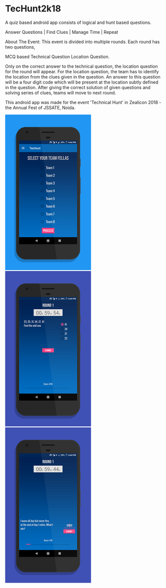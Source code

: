 # TecHunt2k18
A quiz based android app consists of logical and hunt based questions.

Answer Questions | Find Clues | Manage Time | Repeat

About The Event: This event is divided into multiple rounds. Each round has two questions,

MCQ based Technical Question
Location Question.

Only on the correct answer to the technical question, the location question for the round will appear.
For the location question, the team has to identify the location from the clues given in the question.
An answer to this question will be a four digit code which will be present at the location subtly defined in the question.
After giving the correct solution of given questions and solving series of clues, teams will move to next round.

This android app was made for the event 'Technical Hunt' in Zealicon 2018 - the Annual Fest of JSSATE, Noida.

![Screenshot_1 of the app](https://github.com/heman-7/TecHunt2k18/blob/master/Scr1.png "Screenshot")
![Screenshot_2 of the app](https://github.com/heman-7/TecHunt2k18/blob/master/Scr2.png "Screenshot")
![Screenshot_3 of the app](https://github.com/heman-7/TecHunt2k18/blob/master/Scr3.png "Screenshot")


